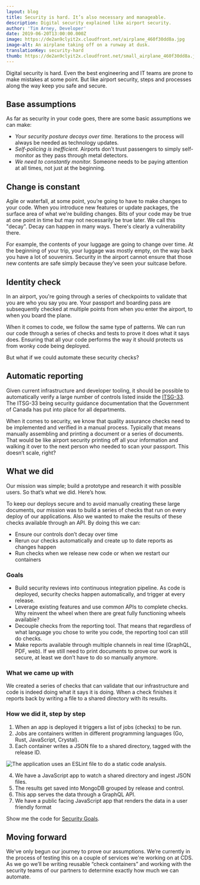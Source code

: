 ```yaml
---
layout: blog
title: Security is hard. It’s also necessary and manageable.
description: Digital security explained like airport security.
author: 'Tim Arney, Developer'
date: 2019-06-20T13:00:00.000Z
image: https://de2an9clyit2x.cloudfront.net/airplane_460f30dd8a.jpg
image-alt: An airplane taking off on a runway at dusk.
translationKey: security-hard
thumb: https://de2an9clyit2x.cloudfront.net/small_airplane_460f30dd8a.jpg
---
```

Digital security is hard. Even the best engineering and IT teams are prone to make mistakes at some point. But like airport security, steps and processes along the way keep you safe and secure.

## Base assumptions

As far as security in your code goes, there are some basic assumptions we can make:

* _Your security posture decays over time._ Iterations to the process will always be needed as technology updates.
* _Self-policing is inefficient._ Airports don’t trust passengers to simply self-monitor as they pass through metal detectors.
* _We need to constantly monitor._ Someone needs to be paying attention at all times, not just at the beginning.

## Change is constant

Agile or waterfall, at some point, you’re going to have to make changes to your code. When you introduce new features or update packages, the surface area of what we're building changes. Bits of your code may be true at one point in time but may not necessarily be true later. We call this "decay". Decay can happen in many ways. There's clearly a vulnerability there.

For example, the contents of your luggage are going to change over time. At the beginning of your trip, your luggage was mostly empty, on the way back you have a lot of souvenirs. Security in the airport cannot ensure that those new contents are safe simply because they’ve seen your suitcase before.

## Identity check

In an airport, you're going through a series of checkpoints to validate that you are who you say you are. Your passport and boarding pass are subsequently checked at multiple points from when you enter the airport, to when you board the plane.

When it comes to code, we follow the same type of patterns. We can run our code through a series of checks and tests to prove it does what it says does. Ensuring that all your code performs the way it should protects us from wonky code being deployed.

But what if we could automate these security checks?

## Automatic reporting

Given current infrastructure and developer tooling, it should be possible to automatically verify a large number of controls listed inside the [ITSG-33](https://www.cse-cst.gc.ca/en/system/files/pdf_documents/itsg33-overview-apercu-eng_1.pdf). The ITSG-33 being security guidance documentation that the Government of Canada has put into place for all departments.

When it comes to security, we know that quality assurance checks need to be implemented and verified in a manual process. Typically that means manually assembling and printing a document or a series of documents. That would be like airport security printing off all your information and walking it over to the next person who needed to scan your passport. This doesn’t scale, right?

## What we did

Our mission was simple; build a prototype and research it with possible users. So that’s what we did. Here’s how.

To keep our deploys secure and to avoid manually creating these large documents, our mission was to build a series of checks that run on every deploy of our applications. Also we wanted to make the results of these checks available through an API. By doing this we can:

* Ensure our controls don’t decay over time
* Rerun our checks automatically and create up to date reports as changes happen
* Run checks when we release new code or when we restart our containers

### Goals

* Build security reviews into continuous integration pipeline. As code is deployed, security checks happen automatically, and trigger at every release.
* Leverage existing features and use common APIs to complete checks. Why reinvent the wheel when there are great fully functioning wheels available?
* Decouple checks from the reporting tool. That means that regardless of what language you chose to write you code, the reporting tool can still do checks.
* Make reports available through multiple channels in real time (GraphQL, PDF, web). If we still need to print documents to prove our work is secure, at least we don’t have to do so manually anymore.

### What we came up with

We created a series of checks that can validate that our infrastructure and code is indeed doing what it says it is doing. When a check finishes it reports back by writing a file to a shared directory with its results.

### How we did it, step by step

1. When an app is deployed it triggers a list of jobs (checks) to be run.
2. Jobs are containers written in different programming languages (Go, Rust, JavaScript, Crystal).
3. Each container writes a JSON file to a shared directory, tagged with the release ID.

![The application uses an ESLint file to do a static code analysis.](https://de2an9clyit2x.cloudfront.net/compliance_code_en_692e91ec4c.png)

4. We have a JavaScript app to watch a shared directory and ingest JSON files.
5. The results get saved into MongoDB grouped by release and control.
6. This app serves the data through a GraphQL API.
7. We have a public facing JavaScript app that renders the data in a user friendly format

Show me the code for [Security Goals](https://github.com/cds-snc/security-goals).

## Moving forward

We've only begun our journey to prove our assumptions. We’re currently in the process of testing this on a couple of services we're working on at CDS. As we go we’ll be writing reusable “check containers” and working with the security teams of our partners to determine exactly how much we can automate.

